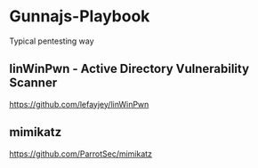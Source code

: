 # Gunnajs-Playbook
Typical pentesting way

## linWinPwn - Active Directory Vulnerability Scanner
https://github.com/lefayjey/linWinPwn

## mimikatz
https://github.com/ParrotSec/mimikatz

